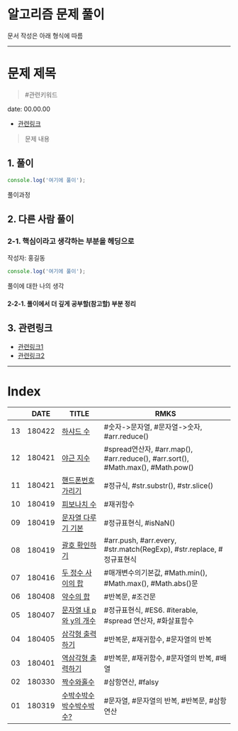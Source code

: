 # 알고리즘 문제 풀이

문서 작성은 아래 형식에 따름

---

# 문제 제목

> #관련키워드

date: 00.00.00

* [관련링크](/)

> 문제 내용

## 1. 풀이

```js
console.log('여기에 풀이');
```

풀이과정

## 2. 다른 사람 풀이

### 2-1. 핵심이라고 생각하는 부분을 헤딩으로

작성자: 홍길동

```js
console.log('여기에 풀이');
```

풀이에 대한 나의 생각

#### 2-2-1. 풀이에서 더 깊게 공부할(참고할) 부분 정리


## 3. 관련링크

+ [관련링크1]()
+ [관련링크2]()

---

# Index

|  | DATE | TITLE | RMKS |
|---|---|---|---|
| 13 | 180422 | [하샤드 수](13_Harshad.md) | #숫자->문자열, #문자열->숫자, #arr.reduce() |
| 12 | 180421 | [야근 지수](12_noOvertime.md) | #spread연산자, #arr.map(), #arr.reduce(), #arr.sort(), #Math.max(), #Math.pow() |
| 11 | 180421 | [핸드폰번호 가리기](11_hide_numbers.md) | #정규식, #str.substr(), #str.slice() |
| 10 | 180419 | [피보나치 수](10_fibonacci.md) | #재귀함수 |
| 09 | 180419 | [문자열 다루기 기본](09_alpha_string46.md) | #정규표현식, #isNaN() |
| 08 | 180419 | [괄호 확인하기](08_is_pair.md) | #arr.push, #arr.every, #str.match(RegExp), #str.replace, #정규표현식 |
| 07 | 180416 | [두 정수 사이의 합](07_adder.md) | #매개변수의기본값, #Math.min(), #Math.max(), #Math.abs()문 |
| 06 | 180408 | [약수의 합](06_sumDivisor.md) | #반복문, #조건문 |
| 05 | 180407 | [문자열 내 p와 y의 개수](05_numPY.md) | #정규표현식, #ES6. #iterable, #spread 연산자, #화살표함수 |
| 04 | 180405 | [삼각형 출력하기](04_printTriangle.md) | #반복문, #재귀함수, #문자열의 반복 |
| 03 | 180401 | [역삼각형 출력하기](03_printReversedTriangle.md) | #반복문, #재귀함수, #문자열의 반복, #배열 |
| 02 | 180330 | [짝수와홀수](02_evenOrOdd.md) | #삼항연산, #falsy |
| 01 | 180319 | [수박수박수박수박수박수?](01_water_melon.md) | #문자열, #문자열의 반복, #반복문, #삼항연산 |